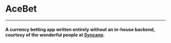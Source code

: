 # AceBet
----
#### A currency betting app written entirely without an in-house backend, courtesy of the wonderful people at [Syncano](http://www.syncano.com/).